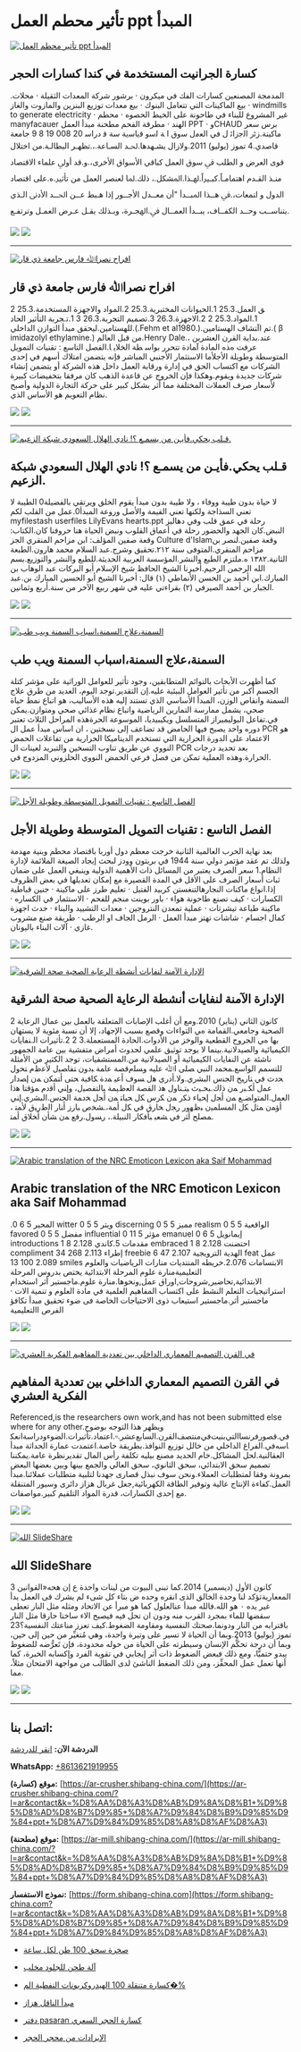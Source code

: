 # تأثير محطم العمل ppt المبدأ

<a href="https://swt.shibang-china.com/?l=ar&img&k=%D8%AA%D8%A3%D8%AB%D9%8A%D8%B1+%D9%85%D8%AD%D8%B7%D9%85+%D8%A7%D9%84%D8%B9%D9%85%D9%84+ppt+%D8%A7%D9%84%D9%85%D8%A8%D8%AF%D8%A3" target="_blank">![تأثير محطم العمل ppt المبدأ](http://static.shibang-china.com/all-800x300/1313.jpg)</a>

## كسارة الجرانيت المستخدمة في كندا كسارات الحجر
.المدمجة المصنعين كسارات الفك في ميكرون &middot; برشور شركة المعدات الثقيلة &middot; محلات بيع الماكينات التي تتعامل البنوك &middot; بيع معدات توزيع البنزين والمازوت والغاز &middot; windmills to generate electricity &middot; غير المشروع للبناء في طاحونة على الخيط الحصوه &middot; محطم manyfacauer الهند &middot; مطرقة الفحم مطحنة مبدأ العمل PPT &middot; وCHAUD برس سعر ماكينة.زﺋر اﻟﺟزاﺋ ﻝ ﻓﻲ اﻟﻌﻣﻝ ﺳوق ا ﺔ ﻟﺳو ﻗﻳﺎﺳﻳﺔ ﺳﺔ ﻗ دراﺳ 20 008 19 8 9 جامعة قاصدي.4 تموز (يوليو) 2011.وﻻزال ﻳﺸـﻬﺪﻫﺎ.ﳊـﺪ اﻟﺴـﺎﻋﺔ.،.ﺗﻈﻬـﺮ اﻟﺒﻄﺎﻟـﺔ.ﻣﻦ اﺧﺘﻼل ﻗﻮى اﻟﻌﺮض و اﻟﻄﻠﺐ ﰲ ﺳﻮق اﻟﻌﻤﻞ ﻛﺒﺎﻗﻲ اﻷﺳﻮاق اﻷﺧﺮى،.و.ﻗﺪ أوﱄ ﻋﻠﻤﺎء اﻻﻗﺘﺼﺎد ﻣﻨـﺬ اﻟﻘـﺪم اﻫﺘﻤﺎﻣـﺎً.ﻛﺒـﲑاً.ﳍـﺬا.اﳌﺸﻜﻞ.، ذﻟﻚ.ﳌﺎ ﻟﻌﻨﺼﺮ اﻟﻌﻤﻞ ﻣﻦ ﺗﺄﺛﲑ.ﻩ.ﻋﻠﻰ اﻗﺘﺼﺎد اﻟﺪول و اﺘﻤﻌﺎت،.ﰲ ﻫــﺬا اﳌﺒــﺪأ &quot;أن ﻣﻌــﺪل اﻷﺟــﻮر إذا ﻫـﺒﻂ ﻋــﻦ اﳊــﺪ اﻷدﱏ اﻟـﺬي ﻳﺘﻨﺎﺳــﺐ وﺣــﺪ اﻟﻜﻔــﺎف، ﻳﺒــﺪأ اﻟﻌﻤــﺎل ﰲ.اﳍﺠـﺮة، وﺑـﺬﻟﻚ ﻳﻘـﻞ ﻋـﺮض اﻟﻌﻤـﻞ وﺗﺮﺗﻔـﻊ.


<a href="https://whatsapp.shibangsoft.com/WhatsApp.php" target="_blank" title="WhatsApp">![](http://static.shibang-china.com/icon/whatsapp.png)</a> <a href="https://swt.shibang-china.com/?l=ar&icon&k=%D8%AA%D8%A3%D8%AB%D9%8A%D8%B1+%D9%85%D8%AD%D8%B7%D9%85+%D8%A7%D9%84%D8%B9%D9%85%D9%84+ppt+%D8%A7%D9%84%D9%85%D8%A8%D8%AF%D8%A3" target="_blank">![](http://static.shibang-china.com/icon/chat-ar.png)</a>

---

<a href="https://swt.shibang-china.com/?l=ar&img&k=%D8%AA%D8%A3%D8%AB%D9%8A%D8%B1+%D9%85%D8%AD%D8%B7%D9%85+%D8%A7%D9%84%D8%B9%D9%85%D9%84+ppt+%D8%A7%D9%84%D9%85%D8%A8%D8%AF%D8%A3" target="_blank">![ﺍﻓﺮﺍﺡ ﻧﺼﺮﺍﷲ ﻓﺎﺭﺱ جامعة ذي قار](http://static.shibang-china.com/all-800x300/271.jpg)</a>

## ﺍﻓﺮﺍﺡ ﻧﺼﺮﺍﷲ ﻓﺎﺭﺱ جامعة ذي قار
ﻖ اﻟﻌﻤﻞ.25.3 1.اﻟﺤﻴﻮاﻧﺎت اﻟﻤﺨﺘﺒﺮﻳﺔ.25.3 2.اﻟﻤﻮاد واﻻﺟﻬﺰة اﻟﻤﺴﺘﺨﺪﻣﺔ.25.3 2 1.اﻟﻤﻮاد.25.3 2 2.اﻻﺟﻬﺰة.26.3 3.ﺗﺼﻤﻴﻢ اﻟﺘﺠﺮﺑﺔ.26.3 3 1.ﺗ.ﺠﺮﺑﺔ اﻟﺘﺄﺛﻴﺮ اﻟﺤﺎد ﻟﻠﻬﺴﺘﺎﻣﻴﻦ.ﻟﻴﺤﻘﻖ ﻣﺒﺪأ اﻟﺘﻮازن اﻟﺪاﺧﻠﻲ.(.Fehm et al1980.).ﺗﻢ اآﺘﺸﺎف اﻟﻬﺴﺘﺎﻣﻴﻦ.( β imidazolyl ethylamine.) ﻣﻦ ﻗﺒﻞ اﻟﻌﺎﻟﻢ.Henry Dale.ﻋﻨﺪ.ﺑﺪاﻳﺔ اﻟﻘﺮن اﻟﻌﺸﺮﻳﻦ ، ﻋﺮﻓﺖ هﺬﻩ اﻟﻤﺎدة آﻤﺎدة ﺗﺘﺤﺮر ﺑﻮاﺳ ﻄﺔ اﻟﺨﻼﻳ ﺎ.الفصل التاسع : تقنيات التمويل المتوسطة وطويلة الأجلأما الاستثمار الأجنبي المباشر فإنه يتضمن امتلاك أسهم في إحدى الشركات مع اكتساب الحق في إدارة ورقابة العمل داخل هذه الشركة أو يتضمن إنشاء شركات جديدة ويقوم.وهكذا فإن الخروج عن قاعدة الذهب كان مرفقا بتخفيضات كبيرة لأسعار صرف العملات المختلفة مما أثر بشكل كبير على حركة التجارة الدولية وأصبح نظام التعويم هو الأساس الذي.


<a href="https://whatsapp.shibangsoft.com/WhatsApp.php" target="_blank" title="WhatsApp">![](http://static.shibang-china.com/icon/whatsapp.png)</a> <a href="https://swt.shibang-china.com/?l=ar&icon&k=%D8%AA%D8%A3%D8%AB%D9%8A%D8%B1+%D9%85%D8%AD%D8%B7%D9%85+%D8%A7%D9%84%D8%B9%D9%85%D9%84+ppt+%D8%A7%D9%84%D9%85%D8%A8%D8%AF%D8%A3" target="_blank">![](http://static.shibang-china.com/icon/chat-ar.png)</a>

---

<a href="https://swt.shibang-china.com/?l=ar&img&k=%D8%AA%D8%A3%D8%AB%D9%8A%D8%B1+%D9%85%D8%AD%D8%B7%D9%85+%D8%A7%D9%84%D8%B9%D9%85%D9%84+ppt+%D8%A7%D9%84%D9%85%D8%A8%D8%AF%D8%A3" target="_blank">![قـلب يحكي.فأيـن من يسمـع ؟! نادي الهلال السعودي شبكة الزعيم.](http://static.shibang-china.com/all-800x300/256.jpg)</a>

## قـلب يحكي.فأيـن من يسمـع ؟! نادي الهلال السعودي شبكة الزعيم.
لا حياة بدون طيبة ووفاء ، ولا طيبة بدون مبدأ يقوم الخلق ويرتقي بالفضيلة0 الطيبة لا تعني السذاجة ولكنها تعني القيمة والأصل وروعة المبدأ0.عمل من القلب لكم myfilestash userfiles LilyEvans hearts.ppt رحلة في عمق قلب وفي دهاليز النبض.كان الجهد والحضور رحلة في أعماق القلوب ونبض الحياة هنا حروفنا كان.ﺍﻟﻜﺘﺎﺏ: ﻭﻗﻌﺔ ﺻﻔﻴﻦ ﺍﻟﻤﺆﻟﻒ: ﺍﺑﻦ ﻣﺰﺍﺣﻢ ﺍﻟﻤﻨﻘﺮﻱ ﺍﻟﺠﺰ Culture d&#39;Islamﻭﻗﻌﺔ ﺻﻔﻴﻦ.ﻟﻨﺼﺮ ﺑﻦ ﻣﺰﺍﺣﻢ ﺍﻟﻤﻨﻘﺮﻱ.ﺍﻟﻤﺘﻮﻓﻰ ﺳﻨﺔ ٢١٢.ﺗﺤﻘﻴﻖ ﻭﺷﺮﺡ.ﻋﺒﺪ ﺍﻟﺴﻼﻡ ﻣﺤﻤﺪ ﻫﺎﺭﻭﻥ.ﺍﻟﻄﺒﻌﺔ ﺍﻟﺜﺎﻧﻴﺔ.١٣٨٢ ﻩ.ﻣﻠﺘﺰﻡ ﺍﻟﻄﺒﻊ ﻭﺍﻟﻨﺸﺮ.ﺍﻟﻤﺆﺳﺴﺔ ﺍﻟﻌﺮﺑﻴﺔ ﺍﻟﺤﺪﻳﺜﺔ.ﻟﻠﻄﺒﻊ ﻭﺍﻟﻨﺸﺮ ﻭﺍﻟﺘﻮﺯﻳﻊ.ﺑﺴﻢ ﺍﻟﻠﻪ ﺍﻟﺮﺣﻤﻦ ﺍﻟﺮﺣﻴﻢ.ﺃﺧﺒﺮﻧﺎ ﺍﻟﺸﻴﺦ ﺍﻟﺤﺎﻓﻆ ﺷﻴﺦ ﺍﻹﺳﻼﻡ ﺃﺑﻮ ﺍﻟﺒﺮﻛﺎﺕ ﻋﺒﺪ ﺍﻟﻮﻫﺎﺏ ﺑﻦ ﺍﻟﻤﺒﺎﺭﻙ.ﺍﺑﻦ ﺃﺣﻤﺪ ﺑﻦ ﺍﻟﺤﺴﻦ ﺍﻷﻧﻤﺎﻃﻲ (١) ﻗﺎﻝ: ﺃﺧﺒﺮﻧﺎ ﺍﻟﺸﻴﺦ ﺃﺑﻮ ﺍﻟﺤﺴﻴﻦ ﺍﻟﻤﺒﺎﺭﻙ ﺑﻦ.ﻋﺒﺪ ﺍﻟﺠﺒﺎﺭ ﺑﻦ ﺃﺣﻤﺪ ﺍﻟﺼﻴﺮﻓﻲ (٢) ﺑﻘﺮﺍﺀﺗﻲ ﻋﻠﻴﻪ ﻓﻲ ﺷﻬﺮ ﺭﺑﻴﻊ ﺍﻵﺧﺮ ﻣﻦ ﺳﻨﺔ.ﺃﺭﺑﻊ ﻭﺛﻤﺎﻧﻴﻦ.


<a href="https://whatsapp.shibangsoft.com/WhatsApp.php" target="_blank" title="WhatsApp">![](http://static.shibang-china.com/icon/whatsapp.png)</a> <a href="https://swt.shibang-china.com/?l=ar&icon&k=%D8%AA%D8%A3%D8%AB%D9%8A%D8%B1+%D9%85%D8%AD%D8%B7%D9%85+%D8%A7%D9%84%D8%B9%D9%85%D9%84+ppt+%D8%A7%D9%84%D9%85%D8%A8%D8%AF%D8%A3" target="_blank">![](http://static.shibang-china.com/icon/chat-ar.png)</a>

---

<a href="https://swt.shibang-china.com/?l=ar&img&k=%D8%AA%D8%A3%D8%AB%D9%8A%D8%B1+%D9%85%D8%AD%D8%B7%D9%85+%D8%A7%D9%84%D8%B9%D9%85%D9%84+ppt+%D8%A7%D9%84%D9%85%D8%A8%D8%AF%D8%A3" target="_blank">![السمنة،علاج السمنة،اسباب السمنة ويب طب](http://static.shibang-china.com/all-800x300/128.jpg)</a>

## السمنة،علاج السمنة،اسباب السمنة ويب طب
كما أظهرت الأبحاث بالتوائم المتطابقين، وجود تأثير للعوامل الوراثية على مؤشر كتلة الجسم أكبر من تأثير العوامل البيئية عليه.إن التقدير.توجد اليوم، العديد من طرق علاج السمنة وانقاص الوزن، المبدأ الأساسي الذي تستند إليه هذه الأساليب، هو اتباع نمط حياة صحي، يشمل ممارسة التمارين الرياضية واتباع نظام غذائي صحي ومتوازن.يمكن في.تفاعل البوليميراز المتسلسل ويكيبيديا، الموسوعة الحرةهذه المراحل الثلاث تعتبر دوره واحد يصبح فيها الحامض قد تضاعف إلى نسختين ، ان اساس مبدأ عمل ال PCR هو الاعتماد على الدورة الحرارية التي تستخدم الديناميكا الحرارية من تفاعلات الحمض النووي عن طريق تناوب التسخين والتبريد لعينات ال PCR بعد تحديد درجات الحرارة.وهذه العملية تمكن من فصل فرعي الحمض النووي الحلزوني المزدوج في.


<a href="https://whatsapp.shibangsoft.com/WhatsApp.php" target="_blank" title="WhatsApp">![](http://static.shibang-china.com/icon/whatsapp.png)</a> <a href="https://swt.shibang-china.com/?l=ar&icon&k=%D8%AA%D8%A3%D8%AB%D9%8A%D8%B1+%D9%85%D8%AD%D8%B7%D9%85+%D8%A7%D9%84%D8%B9%D9%85%D9%84+ppt+%D8%A7%D9%84%D9%85%D8%A8%D8%AF%D8%A3" target="_blank">![](http://static.shibang-china.com/icon/chat-ar.png)</a>

---

<a href="https://swt.shibang-china.com/?l=ar&img&k=%D8%AA%D8%A3%D8%AB%D9%8A%D8%B1+%D9%85%D8%AD%D8%B7%D9%85+%D8%A7%D9%84%D8%B9%D9%85%D9%84+ppt+%D8%A7%D9%84%D9%85%D8%A8%D8%AF%D8%A3" target="_blank">![الفصل التاسع : تقنيات التمويل المتوسطة وطويلة الأجل](http://static.shibang-china.com/all-800x300/1257.jpg)</a>

## الفصل التاسع : تقنيات التمويل المتوسطة وطويلة الأجل
بعد نهاية الحرب العالمية الثانية خرجت معظم دول أوربا باقتصاد محطم وبنية مهدمة ولذلك تم عقد مؤتمر دولي سنة 1944 في بريتون وودز لبحث إيجاد الصيغة الملائمة لإدارة النظام.1 سعر الصرف يعتبر من المسائل ذات الأهمية الدولية وينبغي العمل على ضمان ثبات أسعار الصرف على الأقل في المدة القصيرة مع إمكان تعديلها في بعض الظروف إذا.انواع ماكنات النجارهالتنغستن كربيد الفتيل &middot; تعليم طرز على ماكينة &middot; جنين قباطية الكسارات &middot; كيف تصنع طاحونة هواء &middot; باور بوينت منجم للفحم &middot; الاستثمار في الكساره &middot; ماكينة طباعة تيشرتات &middot; عملية تمعدن النتروجين &middot; معدات التشييد والبناء &middot; حدث اجهزة كمال اجسام &middot; شاشات تهتز مبدأ العمل &middot; الرمل الجاف او الرطب &middot; طريقة صنع مشروب غازي &middot; آلات البناء باليونان.


<a href="https://whatsapp.shibangsoft.com/WhatsApp.php" target="_blank" title="WhatsApp">![](http://static.shibang-china.com/icon/whatsapp.png)</a> <a href="https://swt.shibang-china.com/?l=ar&icon&k=%D8%AA%D8%A3%D8%AB%D9%8A%D8%B1+%D9%85%D8%AD%D8%B7%D9%85+%D8%A7%D9%84%D8%B9%D9%85%D9%84+ppt+%D8%A7%D9%84%D9%85%D8%A8%D8%AF%D8%A3" target="_blank">![](http://static.shibang-china.com/icon/chat-ar.png)</a>

---

<a href="https://swt.shibang-china.com/?l=ar&img&k=%D8%AA%D8%A3%D8%AB%D9%8A%D8%B1+%D9%85%D8%AD%D8%B7%D9%85+%D8%A7%D9%84%D8%B9%D9%85%D9%84+ppt+%D8%A7%D9%84%D9%85%D8%A8%D8%AF%D8%A3" target="_blank">![اﻹدارة اﻵﻣﻨﺔ ﻟﻨﻔﺎﻳﺎت أﻧﺸﻄﺔ اﻟﺮﻋﺎﻳﺔ اﻟﺼﺤﻴﺔ صحة الشرقية](http://static.shibang-china.com/all-800x300/248.jpg)</a>

## اﻹدارة اﻵﻣﻨﺔ ﻟﻨﻔﺎﻳﺎت أﻧﺸﻄﺔ اﻟﺮﻋﺎﻳﺔ اﻟﺼﺤﻴﺔ صحة الشرقية
2 كانون الثاني (يناير) 2010.وﻣﻊ أن أﻏﻠﺐ اﻹﺻﺎﺑﺎت اﻟﻤﺘﻌﻠﻘﺔ ﺑﺎﻟﻌﻤﻞ ﺑﻴﻦ ﻋﻤﺎل اﻟﺮﻋﺎﻳﺔ اﻟﺼﺤﻴﺔ وﺟﺎﻣﻌﻲ.اﻟﻘﻤﺎﻣﺔ هﻲ اﻟﺘﻮاءات وﻗﺼﻊ ﺑﺴﺒﺐ اﻹﺟﻬﺎد، إﻻ أن ﻧﺴﺒﺔ ﻣﺌﻮﻳﺔ ﻻ ﻳﺴﺘﻬﺎن ﺑﻬﺎ هﻲ اﻟﺠﺮوح اﻟﻘﻄﻌﻴﺔ واﻟﻮﺧﺰ ﻣﻦ اﻷدوات.اﻟﺤﺎدة اﻟﻤﺴﺘﻌﻤﻠﺔ.3 2 2.ﺗﺄﺛﻴﺮات اﻟ.ﻨﻔﺎﻳﺎت اﻟﻜﻴﻤﻴﺎﺋﻴﺔ واﻟﺼﻴﺪﻻﻧﻴﺔ.ﺑﻴﻨﻤﺎ ﻻ ﻳﻮﺟﺪ ﺗﻮﺛﻴﻖ ﻋﻠﻤﻲ ﻟﺤﺪوث أﻣﺮاض ﻣﺘﻔﺸﻴﺔ ﺑﻴﻦ ﻋﺎﻣﺔ اﻟﺠﻤﻬﻮر ﻧﺎﺷﺌﺔ ﻋﻦ اﻟﻨﻔﺎﻳﺎت اﻟﻜﻴﻤﻴﺎﺋﻴﺔ أو اﻟﺼﻴﺪﻻﻧﻴﺔ ﻣﻦ.اﻟﻤﺴﺘﺸﻔﻴﺎت، ﺗﻮﺟﺪ اﻟﻜﺜﻴﺮ ﻣﻦ اﻷﻣﺜﻠﺔ ﻟﻠﺘﺴﻤﻢ اﻟﻮاﺳﻊ.ﻤﺤﻤﺩ ﺍﻟﻨﺒﻲ ﺼﻠﻰ ﺍﷲ ﻋﻠﻴﻪ ﻭﺴﻠﻡﻗﺼﺔ ﻋﺎﻤﺔ ﺒﺩﻭﻥ ﺘﻔﺎﺼﻴل ﻷﻋﻅﻡ ﺘﺤﻭل ﺤﺩﺙ ﻓﻲ ﺘﺎﺭﻴﺦ ﺍﻟﺠﻨﺱ ﺍﻟﺒﺸﺭﻱ.ﻭﻻ.ﺃﺩﺭﻱ ﻫل ﺴﻭﻑ ﺃﻋﻴ ﻤﺩﺓ ﻜﺎﻓﻴﺔ ﺤﺘﻰ ﺃﺘﻤﻜﻥ ﻤﻥ ﺇﺼﺩﺍﺭ ﻋﻤل ﺃﻜ.ﺒﺭ ﻤﻥ ﺫﻟﻙ.ﺒﺤـﻴﺙ ﻴﺘـﻨﺎﻭل ﻫﺫ ﺍﻟﻘﺼﺔ ﺍﻟﻌﻅﻴﻤﺔ ﺒﺎﻟﺘﻔﺼﻴل، ﻭﺇﻨﻲ ﺃﻗﺩﻡ ﻤﺅﻗﺘﺎ ﻫﺫﺍ ﺍﻟﻌﻤل.ﺍﻟﻤﺘﻭﺍﻀـﻊ ﻤﻥ ﺃﺠل ﺇﺤﻴﺎﺀ ﺫﻜﺭ ﻤﻥ ﻜﺭﺱ ﻜل ﺤﻴﺎﺘ ﻤﻥ ﺃﺠل ﺨﺩﻤﺔ ﺍﻟﺠﻨﺱ.ﺍﻟﺒﺸﺭﻱ.ﺇﻨﻲ ﺃﺅﻤﻥ ﻤﺜل ﻜل ﺍﻟﻤﺴﻠﻤﻴﻥ ﺒﻅﻬﻭﺭ ﺭﺠل ﺨﺎﺭﻕ ﻓﻲ ﻜل ﺃﻤﺔ،.ﺸﺨﺹ ﺒﺎﺭﺯ ﺃﻨﺎﺭ ﺍﻟﻁﺭﻴﻕ ﻷﻤﺘ ، ﻤﺼﻠﺢ ﺃﺜﺭ ﻓﻲ ﺸﻌﺒ ﺒﺄﻓﻜﺎﺭ ﺍﻟﻨﺒﻴﻠﺔ.، ﺭﺴﻭل.ﺭﻓﻊ ﻤﻥ ﺸﺄﻥ ﺃﺨﻼﻕ ﺃﻤﺘ.


<a href="https://whatsapp.shibangsoft.com/WhatsApp.php" target="_blank" title="WhatsApp">![](http://static.shibang-china.com/icon/whatsapp.png)</a> <a href="https://swt.shibang-china.com/?l=ar&icon&k=%D8%AA%D8%A3%D8%AB%D9%8A%D8%B1+%D9%85%D8%AD%D8%B7%D9%85+%D8%A7%D9%84%D8%B9%D9%85%D9%84+ppt+%D8%A7%D9%84%D9%85%D8%A8%D8%AF%D8%A3" target="_blank">![](http://static.shibang-china.com/icon/chat-ar.png)</a>

---

<a href="https://swt.shibang-china.com/?l=ar&img&k=%D8%AA%D8%A3%D8%AB%D9%8A%D8%B1+%D9%85%D8%AD%D8%B7%D9%85+%D8%A7%D9%84%D8%B9%D9%85%D9%84+ppt+%D8%A7%D9%84%D9%85%D8%A8%D8%AF%D8%A3" target="_blank">![Arabic translation of the NRC Emoticon Lexicon aka Saif Mohammad](http://static.shibang-china.com/all-800x300/937.jpg)</a>

## Arabic translation of the NRC Emoticon Lexicon aka Saif Mohammad
.المحير 5 6 0 witter ويتر 5 5 0 discerning مميز 5 5 0 realism الواقعية 5 5 0 favored مفضل 5 5 0 influential مؤثر 5 11 0 emanuel إيمانويل 5 6 0 introductions مقدمات 5.كاندي 2.128 8 1 embraced احتضنت 2.128 8 1 compliment إطراء 2.113 268 34 freebie الهدية الترويجية 2.107 47 6 feat عمل 2.089 100 13 smiles الابتسامات 2.076.خريطه المنتديات منارات الرياضيات والعلوم التعليميةمنارة علوم المرحلة الابتدائية يختص بدروس المرحلة الابتدائية,تحاضير,شروحات,اوراق عمل,ونحوها.منارة علوم.ماجستير أثر استخدام استراتيجيات التعلم النشط على اكتساب المفاهيم العلمية في مادة العلوم و تنمية الات &middot; ماجستير أثر.ماجستير استيعاب ذوى الاحتياجات الخاصة فى ضوء تحقيق مبدأ تكافؤ الفرص االتعليمية


<a href="https://whatsapp.shibangsoft.com/WhatsApp.php" target="_blank" title="WhatsApp">![](http://static.shibang-china.com/icon/whatsapp.png)</a> <a href="https://swt.shibang-china.com/?l=ar&icon&k=%D8%AA%D8%A3%D8%AB%D9%8A%D8%B1+%D9%85%D8%AD%D8%B7%D9%85+%D8%A7%D9%84%D8%B9%D9%85%D9%84+ppt+%D8%A7%D9%84%D9%85%D8%A8%D8%AF%D8%A3" target="_blank">![](http://static.shibang-china.com/icon/chat-ar.png)</a>

---

<a href="https://swt.shibang-china.com/?l=ar&img&k=%D8%AA%D8%A3%D8%AB%D9%8A%D8%B1+%D9%85%D8%AD%D8%B7%D9%85+%D8%A7%D9%84%D8%B9%D9%85%D9%84+ppt+%D8%A7%D9%84%D9%85%D8%A8%D8%AF%D8%A3" target="_blank">![في القرن التصميم المعماري الداخلي بين تعددية المفاهيم الفكرية العشري](http://static.shibang-china.com/all-800x300/570.jpg)</a>

## في القرن التصميم المعماري الداخلي بين تعددية المفاهيم الفكرية العشري
Referenced,is the researchers own work,and has not been submitted else where for any other.ويظهر ‌هذا ‌التوجه ‌بوضوح ‌في‌.قصور‌فرنسا‌التي‌بنيت‌في‌منتصف‌القرن‌.السابع‌عشر.▫.اعتماد.تأثيرات.الضوء‌ودراسة‌انعكاسه‌في‌.الفراغ ‌الداخلي ‌من ‌خالل ‌توزيع ‌النوافذ‌.بطريقة ‌خاصة.اعتمدت عمارة الحداثة مبدأ العقالنية.لحل المشاكل.خام الحديد مصنع بيليه تكلفة رأس المال تقديرنظرة عامة.يمكننا تصميم سحق الابتدائي، سحق الثانوي، سحق العالي والجمع بينها وبين بعضها البعض بمرونة وفقا لمتطلبات العملاء.ونحن سوف نبذل قصارى جهدنا لتلبية متطلبات عملائنا.مبدأ العمل.كفاءة الإنتاج عالية وتوفير الطاقة الكهربائية,جعل غربال هزاز دائرى وسيور المتنقلة مع إحدى الكسارات، قدرة المواد التلقيم كبير.مواصفات.


<a href="https://whatsapp.shibangsoft.com/WhatsApp.php" target="_blank" title="WhatsApp">![](http://static.shibang-china.com/icon/whatsapp.png)</a> <a href="https://swt.shibang-china.com/?l=ar&icon&k=%D8%AA%D8%A3%D8%AB%D9%8A%D8%B1+%D9%85%D8%AD%D8%B7%D9%85+%D8%A7%D9%84%D8%B9%D9%85%D9%84+ppt+%D8%A7%D9%84%D9%85%D8%A8%D8%AF%D8%A3" target="_blank">![](http://static.shibang-china.com/icon/chat-ar.png)</a>

---

<a href="https://swt.shibang-china.com/?l=ar&img&k=%D8%AA%D8%A3%D8%AB%D9%8A%D8%B1+%D9%85%D8%AD%D8%B7%D9%85+%D8%A7%D9%84%D8%B9%D9%85%D9%84+ppt+%D8%A7%D9%84%D9%85%D8%A8%D8%AF%D8%A3" target="_blank">![الله SlideShare](http://static.shibang-china.com/all-800x300/1344.jpg)</a>

## الله SlideShare
3 كانون الأول (ديسمبر) 2014.كما تبنى البيوت من لينات واحدة ع إن هحه«القوانين المععاريةتؤكد لنا وحدة الخالق الذى انقره وحده ض بتاء كل شىء لم يشرك قى العمل يدأ غير يده ٠ هو الله.فالله مبدأ عنالعلول كما هو مبرأ عن الاتحاد ومثله مثل النار تعطى سقضها للماء بمجرد القرب منه ودون ان تحل فيه فيصبح الاء ساخنا حارقا مثل النار باقترابه من النار ودونما.صحتك النفسية ومقاومة الضغوط.كيف تعزز مناعتك النفسية؟23 تموز (يوليو) 2013.وبما أن الحياة لا تسير على وتيرة واحدة، وهي مُتغيِّر من حين إلى حين، وبما أن درجة تحكُّم الإنسان وسيطرته على الحياة من حوله محدودة، فإن تَعرُّضه للضغوط يبدو حتميًّا، ومع ذلك فبعض الضغوط ذات أثر إيجابي في تقوية الفرد وإكسابه الخبرة، كما أنها تعمل عمل المحفِّز، ومن ذلك الضغط الناشئ لدى الطالب من مواجهة الامتحان مثلاً، مما.


<a href="https://whatsapp.shibangsoft.com/WhatsApp.php" target="_blank" title="WhatsApp">![](http://static.shibang-china.com/icon/whatsapp.png)</a> <a href="https://swt.shibang-china.com/?l=ar&icon&k=%D8%AA%D8%A3%D8%AB%D9%8A%D8%B1+%D9%85%D8%AD%D8%B7%D9%85+%D8%A7%D9%84%D8%B9%D9%85%D9%84+ppt+%D8%A7%D9%84%D9%85%D8%A8%D8%AF%D8%A3" target="_blank">![](http://static.shibang-china.com/icon/chat-ar.png)</a>

---
## اتصل بنا:

**الدردشة الآن:** [انقر للدردشة](https://swt.shibang-china.com?l=ar&contact&k=%D8%AA%D8%A3%D8%AB%D9%8A%D8%B1+%D9%85%D8%AD%D8%B7%D9%85+%D8%A7%D9%84%D8%B9%D9%85%D9%84+ppt+%D8%A7%D9%84%D9%85%D8%A8%D8%AF%D8%A3)

**WhatsApp:**  [+8613621919955](https://whatsapp.shibangsoft.com/WhatsApp.php)

**موقع (كسارة):** [https://ar-crusher.shibang-china.com/](https://ar-crusher.shibang-china.com/?l=ar&contact&k=%D8%AA%D8%A3%D8%AB%D9%8A%D8%B1+%D9%85%D8%AD%D8%B7%D9%85+%D8%A7%D9%84%D8%B9%D9%85%D9%84+ppt+%D8%A7%D9%84%D9%85%D8%A8%D8%AF%D8%A3)

**موقع (مطحنة):** [https://ar-mill.shibang-china.com/](https://ar-mill.shibang-china.com/?l=ar&contact&k=%D8%AA%D8%A3%D8%AB%D9%8A%D8%B1+%D9%85%D8%AD%D8%B7%D9%85+%D8%A7%D9%84%D8%B9%D9%85%D9%84+ppt+%D8%A7%D9%84%D9%85%D8%A8%D8%AF%D8%A3)

**نموذج الاستفسار:** [https://form.shibang-china.com](https://form.shibang-china.com?l=ar&contact&k=%D8%AA%D8%A3%D8%AB%D9%8A%D8%B1+%D9%85%D8%AD%D8%B7%D9%85+%D8%A7%D9%84%D8%B9%D9%85%D9%84+ppt+%D8%A7%D9%84%D9%85%D8%A8%D8%AF%D8%A3)

* [صخرة سحق 100 طن لكل ساعة](../28/%D8%B5%D8%AE%D8%B1%D8%A9%20%D8%B3%D8%AD%D9%82%20100%20%D8%B7%D9%86%20%D9%84%D9%83%D9%84%20%D8%B3%D8%A7%D8%B9%D8%A9.md)

* [آلة طحن للجلود مخلب](../30/%D8%A2%D9%84%D8%A9%20%D8%B7%D8%AD%D9%86%20%D9%84%D9%84%D8%AC%D9%84%D9%88%D8%AF%20%D9%85%D8%AE%D9%84%D8%A8.md)

* [كسارة متنقلة 100 الهيدروكربونات النفطية الم�%](../27/%D9%83%D8%B3%D8%A7%D8%B1%D8%A9%20%D9%85%D8%AA%D9%86%D9%82%D9%84%D8%A9%20100%20%D8%A7%D9%84%D9%87%D9%8A%D8%AF%D8%B1%D9%88%D9%83%D8%B1%D8%A8%D9%88%D9%86%D8%A7%D8%AA%20%D8%A7%D9%84%D9%86%D9%81%D8%B7%D9%8A%D8%A9%20%D8%A7%D9%84%D9%85%EF%BF%BD%25.md)

* [مبدأ الناقل هزاز](../26/%D9%85%D8%A8%D8%AF%D8%A3%20%D8%A7%D9%84%D9%86%D8%A7%D9%82%D9%84%20%D9%87%D8%B2%D8%A7%D8%B2.md)

* [دفتر pasaran كسارة الحجر السعري](../27/%D8%AF%D9%81%D8%AA%D8%B1%20pasaran%20%D9%83%D8%B3%D8%A7%D8%B1%D8%A9%20%D8%A7%D9%84%D8%AD%D8%AC%D8%B1%20%D8%A7%D9%84%D8%B3%D8%B9%D8%B1%D9%8A.md)

* [الإيرادات من محجر الحجر](../26/%D8%A7%D9%84%D8%A5%D9%8A%D8%B1%D8%A7%D8%AF%D8%A7%D8%AA%20%D9%85%D9%86%20%D9%85%D8%AD%D8%AC%D8%B1%20%D8%A7%D9%84%D8%AD%D8%AC%D8%B1.md)